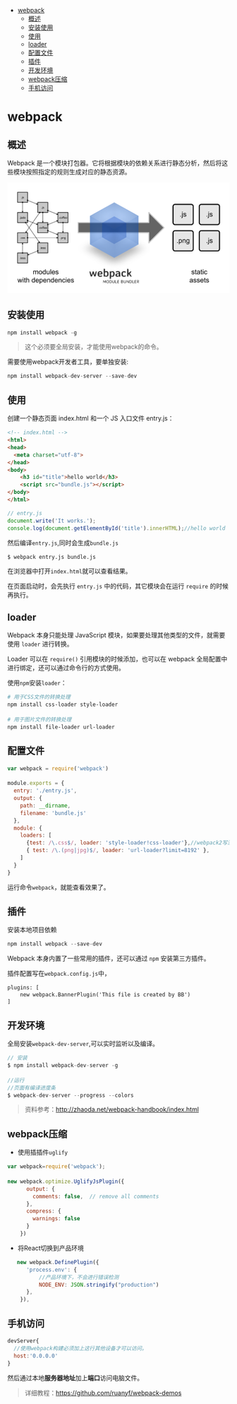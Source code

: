 
<!-- toc orderedList:0 depthFrom:1 depthTo:6 -->

* [webpack](#webpack)
    * [概述](#概述)
    * [安装使用](#安装使用)
    * [使用](#使用)
    * [loader](#loader)
    * [配置文件](#配置文件)
    * [插件](#插件)
    * [开发环境](#开发环境)
    * [webpack压缩](#webpack压缩)
    * [手机访问](#手机访问)

<!-- tocstop -->

# webpack
## 概述
Webpack 是一个模块打包器。它将根据模块的依赖关系进行静态分析，然后将这些模块按照指定的规则生成对应的静态资源。

![](img/what-is-webpack.png)

## 安装使用

```js
npm install webpack -g
```

>这个必须要全局安装，才能使用webpack的命令。


需要使用webpack开发者工具，要单独安装:

```js
npm install webpack-dev-server --save-dev
```

## 使用

创建一个静态页面 index.html 和一个 JS 入口文件 entry.js：

```html
<!-- index.html -->
<html>
<head>
  <meta charset="utf-8">
</head>
<body>
    <h3 id="title">hello world</h3>
    <script src="bundle.js"></script>
</body>
</html>
```


```js
// entry.js
document.write('It works.');
console.log(document.getElementById('title').innerHTML);//hello world
```

然后编译`entry.js`,同时会生成`bundle.js`

    $ webpack entry.js bundle.js

在浏览器中打开`index.html`就可以查看结果。

在页面启动时，会先执行 `entry.js` 中的代码，其它模块会在运行 `require` 的时候再执行。

## loader

Webpack 本身只能处理 JavaScript 模块，如果要处理其他类型的文件，就需要使用 `loader` 进行转换。

Loader 可以在 `require()` 引用模块的时候添加，也可以在 webpack 全局配置中进行绑定，还可以通过命令行的方式使用。

使用`npm`安装`loader`：

```bash
# 用于CSS文件的转换处理
npm install css-loader style-loader

# 用于图片文件的转换处理
npm install file-loader url-loader
```

## 配置文件


```js
var webpack = require('webpack')

module.exports = {
  entry: './entry.js',
  output: {
    path: __dirname,
    filename: 'bundle.js'
  },
  module: {
    loaders: [
      {test: /\.css$/, loader: 'style-loader!css-loader'},//webpack2写法
      { test: /\.(png|jpg)$/, loader: 'url-loader?limit=8192' },
    ]
  }
}
```

运行命令`webpack`，就能查看效果了。

## 插件

安装本地项目依赖

```js
npm install webpack --save-dev
```

Webpack 本身内置了一些常用的插件，还可以通过 `npm` 安装第三方插件。

插件配置写在`webpack.config.js`中，

    plugins: [
        new webpack.BannerPlugin('This file is created by BB')
    ]


## 开发环境

全局安装`webpack-dev-server`,可以实时监听以及编译。

```js
// 安装
$ npm install webpack-dev-server -g

//运行
//页面有编译进度条
$ webpack-dev-server --progress --colors

```

>资料参考：http://zhaoda.net/webpack-handbook/index.html

## webpack压缩

 - 使用插插件`uglify`

```js
var webpack=require('webpack');

new webpack.optimize.UglifyJsPlugin({
      output: {
        comments: false,  // remove all comments
      },
      compress: {
        warnings: false
      }
    })

```

 - 将React切换到产品环境

```js
   new webpack.DefinePlugin({
      'process.env': {
          //产品环境下，不会进行错误检测
          NODE_ENV: JSON.stringify("production")
      },
    }),
```

## 手机访问

```js
devServer{
  //使用webpack构建必须加上这行其他设备才可以访问。
  host:'0.0.0.0'
}
```

然后通过本地**服务器地址**加上**端口**访问电脑文件。

>详细教程：https://github.com/ruanyf/webpack-demos
